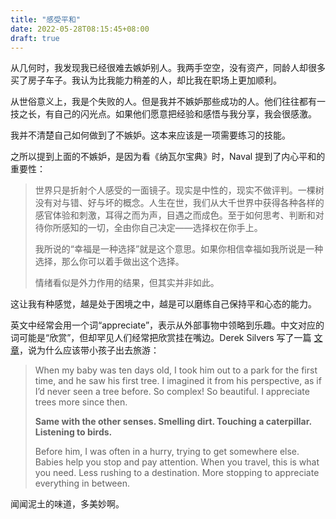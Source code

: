 ```yaml
---
title: "感受平和"
date: 2022-05-28T08:15:45+08:00
draft: true
---
```


从几何时，我发现我已经很难去嫉妒别人。我两手空空，没有资产，同龄人却很多买了房子车子。我认为比我能力稍差的人，却比我在职场上更加顺利。

从世俗意义上，我是个失败的人。但是我并不嫉妒那些成功的人。他们往往都有一技之长，有自己的闪光点。如果他们愿意把经验和感悟与我分享，我会很感激。

我并不清楚自己如何做到了不嫉妒。这本来应该是一项需要练习的技能。

之所以提到上面的不嫉妒，是因为看《纳瓦尔宝典》时，Naval 提到了内心平和的重要性：

> 世界只是折射个人感受的一面镜子。现实是中性的，现实不做评判。一棵树没有对与错、好与坏的概念。人生在世，我们从大千世界中获得各种各样的感官体验和刺激，耳得之而为声，目遇之而成色。至于如何思考、判断和对待你所感知的一切，全由你自己决定——选择权在你手上。
>
> 我所说的“幸福是一种选择”就是这个意思。如果你相信幸福如我所说是一种选择，那么你可以着手做出这个选择。
>
> 情绪看似是外力作用的结果，但其实并非如此。

这让我有种感觉，越是处于困境之中，越是可以磨练自己保持平和心态的能力。

英文中经常会用一个词“appreciate”，表示从外部事物中领略到乐趣。中文对应的词可能是“欣赏”，但却罕见人们经常把欣赏挂在嘴边。Derek Silvers 写了一篇 [文章](https://sive.rs/tk)，说为什么应该带小孩子出去旅游：

> When my baby was ten days old, I took him out to a park for the first time, and he saw his first tree. I imagined it from his perspective, as if I’d never seen a tree before. So complex! So beautiful. I appreciate trees more since then.
>
> **Same with the other senses. Smelling dirt. Touching a caterpillar. Listening to birds.**
>
> Before him, I was often in a hurry, trying to get somewhere else. Babies help you stop and pay attention. When you travel, this is what you need. Less rushing to a destination. More stopping to appreciate everything in between.

闻闻泥土的味道，多美妙啊。
